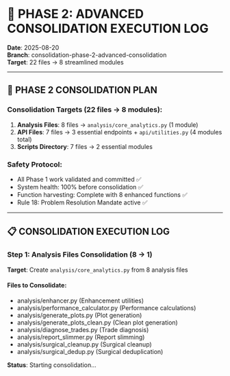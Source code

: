 # 🔄 PHASE 2: ADVANCED CONSOLIDATION EXECUTION LOG
**Date**: 2025-08-20  
**Branch**: consolidation-phase-2-advanced-consolidation  
**Target**: 22 files → 8 streamlined modules

---

## 🎯 PHASE 2 CONSOLIDATION PLAN

### **Consolidation Targets (22 files → 8 modules):**
1. **Analysis Files**: 8 files → `analysis/core_analytics.py` (1 module)
2. **API Files**: 7 files → 3 essential endpoints + `api/utilities.py` (4 modules total)  
3. **Scripts Directory**: 7 files → 2 essential modules

### **Safety Protocol:**
- All Phase 1 work validated and committed ✅
- System health: 100% before consolidation ✅
- Function harvesting: Complete with 8 enhanced functions ✅
- Rule 18: Problem Resolution Mandate active ✅

---

## 📋 CONSOLIDATION EXECUTION LOG

### **Step 1: Analysis Files Consolidation (8 → 1)**

**Target**: Create `analysis/core_analytics.py` from 8 analysis files

#### **Files to Consolidate:**
- analysis/enhancer.py (Enhancement utilities)
- analysis/performance_calculator.py (Performance calculations)  
- analysis/generate_plots.py (Plot generation)
- analysis/generate_plots_clean.py (Clean plot generation)
- analysis/diagnose_trades.py (Trade diagnosis)
- analysis/report_slimmer.py (Report slimming)
- analysis/surgical_cleanup.py (Surgical cleanup)
- analysis/surgical_dedup.py (Surgical deduplication)

**Status**: Starting consolidation...
